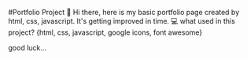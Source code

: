 #Portfolio Project
👋 Hi there, here is my basic portfolio page created by html, css, javascript.
     It's getting improved in time.
💻 what used in this project? {html, css, javascript, google icons, font awesome} 
  
  good luck...
